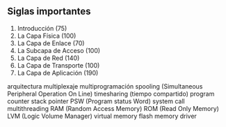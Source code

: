 ## Siglas importantes

1. Introducción (75)
2. La Capa Física (100)
3. La Capa de Enlace (70)
4. La Subcapa de Acceso (100)
5. La Capa de Red (140)
6. La Capa de Transporte (100)
7. La Capa de Aplicación (190) 


arquitectura
multiplexaje
multiprogramación
spooling (Simultaneous Peripheral Operation On Line)
timesharing (tiempo compartido)
program counter
stack pointer
PSW (Program status Word)
system call
multithreading
RAM (Random Access Memory)
ROM (Read Only Memory)
LVM (Logic Volume Manager)
virtual memory 
flash memory
driver




